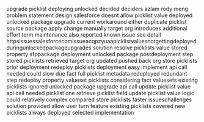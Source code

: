 upgrade picklist deploying unlocked decided deciders azlam rody meng problem statement design salesforce doesnt allow picklist value deployed unlocked package upgrade current workaround either duplicate picklist source package apply change manually target org introduces additional effort term maintenance also reported known issue see detail httpsissuessalesforcecomissueacqpzyuaapicklistvaluesnotgettingdeployedduringunlockedpackageupgrades solution resolve picklists value stored property sfppackage deployment unlocked package postdeployment step stored picklists retrieved target org updated pushed back org store picklists prior deployment redeploy picklists deployment easy implement api call needed could slow due fact full picklist metadata redeployed redundant step redeploy property valueset picklists considering fact valuesets existing picklists ignored unlocked package upgrade api call update picklist value api call needed picklist one retrieve picklist field update picklist value logic could relatively complex compared store picklists faster issueschallenges solution provided allow user turn feature existing picklists covered new picklists always deployed selected implementation